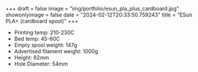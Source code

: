+++
draft = false
image = "img/portfolio/esun_pla_plus_cardboard.jpg"
showonlyimage = false
date = "2024-02-12T20:33:50.759243"
title = "ESun PLA+ (cardboard spool)"
+++

* Printing temp: 210-230C
* Bed temp: 45-60C
* Empty spool weight: 147g
* Advertised filament weight: 1000g
* Height: 62mm
* Hole Diameter: 54mm
<!--more-->
